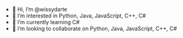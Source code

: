- 👋 Hi, I’m @wissydarte
- 👀 I’m interested in Python, Java, JavaScript, C++, C#
- 🌱 I’m currently learning C#
- 💞️ I’m looking to collaborate on Python, Java, JavaScript, C++, C#

<!---
wissydarte/wissydarte is a ✨ special ✨ repository because its `README.md` (this file) appears on your GitHub profile.
You can click the Preview link to take a look at your changes.
--->
